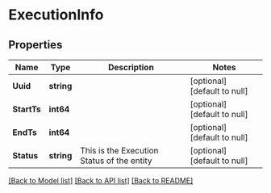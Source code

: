 # ExecutionInfo

## Properties
Name | Type | Description | Notes
------------ | ------------- | ------------- | -------------
**Uuid** | **string** |  | [optional] [default to null]
**StartTs** | **int64** |  | [optional] [default to null]
**EndTs** | **int64** |  | [optional] [default to null]
**Status** | **string** | This is the Execution Status of the entity | [optional] [default to null]

[[Back to Model list]](../README.md#documentation-for-models) [[Back to API list]](../README.md#documentation-for-api-endpoints) [[Back to README]](../README.md)

